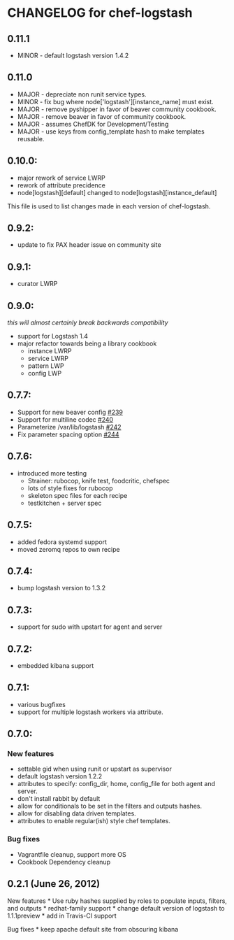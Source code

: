 # CHANGELOG for chef-logstash

## 0.11.1
* MINOR - default logstash version 1.4.2

## 0.11.0
* MAJOR - depreciate non runit service types.
* MINOR - fix bug where node['logstash'][instance_name] must exist.
* MAJOR - remove pyshipper in favor of beaver community cookbook.
* MAJOR - remove beaver in favor of community cookbook.
* MAJOR - assumes ChefDK for Development/Testing
* MAJOR - use keys from config_template hash to make templates reusable.

## 0.10.0:
* major rework of service LWRP
* rework of attribute precidence
* node[logstash][default] changed to node[logstash][instance_default]

This file is used to list changes made in each version of chef-logstash.


## 0.9.2:
* update to fix PAX header issue on community site

## 0.9.1:

* curator LWRP

## 0.9.0:

_this will almost certainly break backwards compatibility_

* support for Logstash 1.4
* major refactor towards being a library cookbook
  * instance LWRP
  * service LWRP
  * pattern LWP
  * config LWP

## 0.7.7:

* Support for new beaver config [#239](https://github.com/lusis/chef-logstash/pull/239)
* Support for multiline codec [#240](https://github.com/lusis/chef-logstash/pull/240)
* Parameterize /var/lib/logstash [#242](https://github.com/lusis/chef-logstash/pull/242)
* Fix parameter spacing option [#244](https://github.com/lusis/chef-logstash/pull/244)

## 0.7.6:

* introduced more testing
  * Strainer: rubocop, knife test, foodcritic, chefspec
  * lots of style fixes for rubocop
  * skeleton spec files for each recipe
  * testkitchen + server spec

## 0.7.5:

* added fedora systemd support
* moved zeromq repos to own recipe

## 0.7.4:
* bump logstash version to 1.3.2

## 0.7.3:
* support for sudo with upstart for agent and server

## 0.7.2:
* embedded kibana support

## 0.7.1:
* various bugfixes
* support for multiple logstash workers via attribute.

## 0.7.0:

### New features ###
* settable gid when using runit or upstart as supervisor
* default logstash version 1.2.2
* attributes to specify: config_dir, home, config_file for both agent and server.
* don't install rabbit by default
* allow for conditionals to be set in the filters and outputs hashes.
* allow for disabling data driven templates.
* attributes to enable regular(ish) style chef templates.

### Bug fixes ###
* Vagrantfile cleanup, support more OS
* Cookbook Dependency cleanup

## 0.2.1 (June 26, 2012)

New features
	* Use ruby hashes supplied by roles to populate inputs, filters,
	and outputs
	* redhat-family support
	* change default version of logstash to 1.1.1preview
	* add in Travis-CI support

Bug fixes
	* keep apache default site from obscuring kibana
